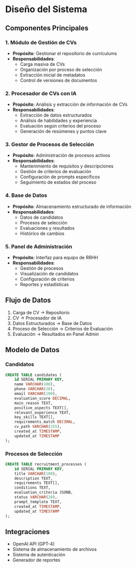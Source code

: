 # Diseño del Sistema

## Componentes Principales

### 1. Módulo de Gestión de CVs
- **Propósito**: Gestionar el repositorio de currículums
- **Responsabilidades**:
  - Carga masiva de CVs
  - Organización por proceso de selección
  - Extracción inicial de metadatos
  - Control de versiones de documentos

### 2. Procesador de CVs con IA
- **Propósito**: Análisis y extracción de información de CVs
- **Responsabilidades**:
  - Extracción de datos estructurados
  - Análisis de habilidades y experiencia
  - Evaluación según criterios del proceso
  - Generación de resúmenes y puntos clave

### 3. Gestor de Procesos de Selección
- **Propósito**: Administración de procesos activos
- **Responsabilidades**:
  - Mantenimiento de requisitos y descripciones
  - Gestión de criterios de evaluación
  - Configuración de prompts específicos
  - Seguimiento de estados del proceso

### 4. Base de Datos
- **Propósito**: Almacenamiento estructurado de información
- **Responsabilidades**:
  - Datos de candidatos
  - Procesos de selección
  - Evaluaciones y resultados
  - Histórico de cambios

### 5. Panel de Administración
- **Propósito**: Interfaz para equipo de RRHH
- **Responsabilidades**:
  - Gestión de procesos
  - Visualización de candidatos
  - Configuración de criterios
  - Reportes y estadísticas

## Flujo de Datos
1. Carga de CV → Repositorio
2. CV → Procesador de IA
3. Datos Estructurados → Base de Datos
4. Proceso de Selección → Criterios de Evaluación
5. Evaluación → Resultados en Panel Admin

## Modelo de Datos

### Candidatos
```sql
CREATE TABLE candidates (
    id SERIAL PRIMARY KEY,
    name VARCHAR(100),
    phone VARCHAR(20),
    email VARCHAR(100),
    evaluation_score DECIMAL,
    main_reason TEXT,
    positive_aspects TEXT[],
    relevant_experience TEXT,
    key_skills TEXT[],
    requirements_match DECIMAL,
    cv_path VARCHAR(255),
    created_at TIMESTAMP,
    updated_at TIMESTAMP
);
```

### Procesos de Selección
```sql
CREATE TABLE recruitment_processes (
    id SERIAL PRIMARY KEY,
    title VARCHAR(100),
    description TEXT,
    requirements TEXT[],
    conditions TEXT,
    evaluation_criteria JSONB,
    status VARCHAR(20),
    prompt_template TEXT,
    created_at TIMESTAMP,
    updated_at TIMESTAMP
);
```

## Integraciones
- OpenAI API (GPT-4)
- Sistema de almacenamiento de archivos
- Sistema de autenticación
- Generador de reportes
